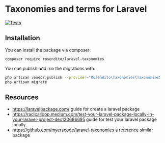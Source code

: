 # Taxonomies and terms for Laravel
[![Tests](https://github.com/Rosendito/laravel-taxonomies/actions/workflows/run-tests.yml/badge.svg?branch=master&event=push)](https://github.com/Rosendito/laravel-taxonomies/actions/workflows/run-tests.yml)

## Installation
You can install the package via composer:

```bash
composer require rosendito/laravel-taxonomies
```

You can publish and run the migrations with:

```bash
php artisan vendor:publish --provider="Rosendito\Taxonomies\TaxonomiesServiceProvider" --tag="migrations"
php artisan migrate
```

## Resources
- https://laravelpackage.com/ guide for create a laravel package
- https://radicalloop.medium.com/test-your-laravel-package-locally-in-your-laravel-project-dec120686695 guide for test your laravel package locally
- https://github.com/myerscode/laravel-taxonomies a reference similar package
